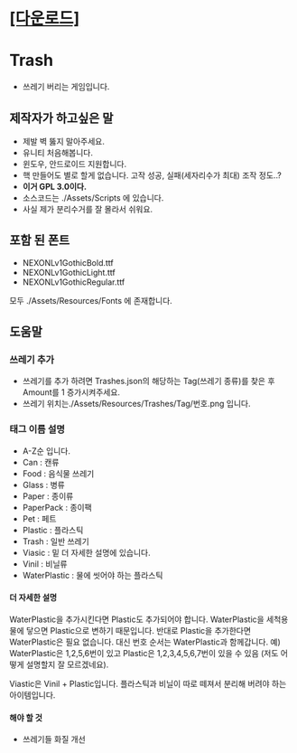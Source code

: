 # **[[다운로드]](https://github.com/moremi-kr/recycle/releases/tag/v0.1.1)**
# Trash
- 쓰레기 버리는 게임입니다.

## 제작자가 하고싶은 말
- 제발 벽 뚫지 말아주세요.
- 유니티 처음해봅니다.
- 윈도우, 안드로이드 지원합니다.
- 핵 만들어도 별로 할게 없습니다. 고작 성공, 실패(세자리수가 최대) 조작 정도..?
- **이거 GPL 3.0이다.**
- 소스코드는 ./Assets/Scripts 에 있습니다.
- 사실 제가 분리수거를 잘 몰라서 쉬워요.

## 포함 된 폰트
- NEXONLv1GothicBold.ttf
- NEXONLv1GothicLight.ttf
- NEXONLv1GothicRegular.ttf

모두 ./Assets/Resources/Fonts 에 존재합니다.

## 도움말
### 쓰레기 추가
- 쓰레기를 추가 하려면 Trashes.json의 해당하는 Tag(쓰레기 종류)를 찾은 후 Amount를 1 증가시켜주세요.
- 쓰레기 위치는./Assets/Resources/Trashes/Tag/번호.png 입니다.
### 태그 이름 설명
- A-Z순 입니다.
- Can : 캔류
- Food : 음식물 쓰레기
- Glass : 병류
- Paper : 종이류
- PaperPack : 종이팩
- Pet : 페트
- Plastic : 플라스틱
- Trash : 일반 쓰레기
- Viasic : 밑 더 자세한 설명에 있습니다.
- Vinil : 비닐류
- WaterPlastic : 물에 씻어야 하는 플라스틱
#### 더 자세한 설명
WaterPlastic을 추가시킨다면 Plastic도 추가되어야 합니다.
WaterPlastic을 세척용 물에 닿으면 Plastic으로 변하기 때문입니다.
반대로 Plastic을 추가한다면 WaterPlastic은 필요 없습니다. 대신 번호 순서는 WaterPlastic과 함께갑니다.
예) WaterPlastic은 1,2,5,6번이 있고 Plastic은 1,2,3,4,5,6,7번이 있을 수 있음 (저도 어떻게 설명할지 잘 모르겠네요).

Viastic은 Vinil + Plastic입니다.
플라스틱과 비닐이 따로 떼져서 분리해 버려야 하는 아이템입니다.

#### 해야 할 것
- 쓰레기들 화질 개선